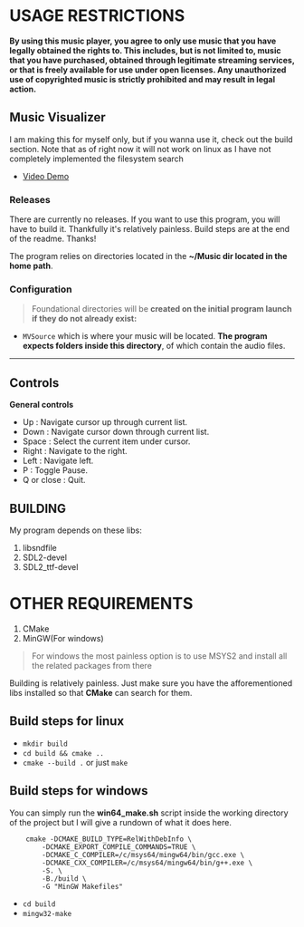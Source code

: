 
# USAGE RESTRICTIONS
 
**By using this music player, you agree to only use music that you have legally obtained the rights to. This includes, but is not limited to, music that you have purchased, obtained through legitimate streaming services, or that is freely available for use under open licenses. Any unauthorized use of copyrighted music is strictly prohibited and may result in legal action.**

## Music Visualizer
I am making this for myself only, but if you wanna use it, check out the build section. Note that as of right now it will not work on linux as I have not completely implemented the filesystem search

 - [Video Demo](https://www.youtube.com/watch?v=qE6I1ugg0zY)
### Releases
There are currently no releases. If you want to use this program, you will have to build it. Thankfully it's relatively painless. Build steps are at the end of the readme. Thanks!
 
The program relies on directories located in the **~/Music dir located in the home path**.


### Configuration

> Foundational directories will be **created on the initial program launch if they do not already exist:**
- ```MVSource``` which is where your music will be located. **The program expects folders inside this directory**, of which contain the audio files.
---


## Controls
**General controls**

- Up : Navigate cursor up through current list.
- Down : Navigate cursor down through current list.
- Space : Select the current item under cursor.
- Right : Navigate to the right.
- Left : Navigate left.
- P : Toggle Pause.
- Q or close : Quit.

## BUILDING
My program depends on these libs:

1. libsndfile
2. SDL2-devel
3. SDL2_ttf-devel

# OTHER REQUIREMENTS
1. CMake
2. MinGW(For windows)

> For windows the most painless option is to use MSYS2 and install all the related packages from there

Building is relatively painless. Just make sure you have the afforementioned libs installed so that **CMake** can search for them.

## Build steps for linux
- ```mkdir build```
- ```cd build && cmake ..```
- ```cmake --build .``` or just ```make```

## Build steps for windows
You can simply run the **win64_make.sh** script inside the working directory of the project but I will give a rundown of what it does here.

```
    cmake -DCMAKE_BUILD_TYPE=RelWithDebInfo \
        -DCMAKE_EXPORT_COMPILE_COMMANDS=TRUE \
        -DCMAKE_C_COMPILER=/c/msys64/mingw64/bin/gcc.exe \
        -DCMAKE_CXX_COMPILER=/c/msys64/mingw64/bin/g++.exe \
        -S. \
        -B./build \
        -G "MinGW Makefiles"
```


- ```cd build```
- ```mingw32-make```







